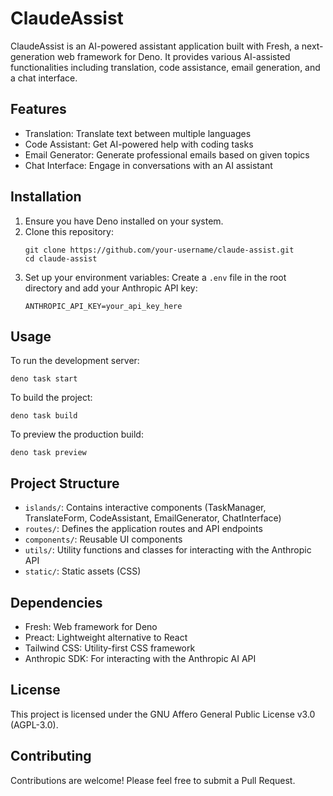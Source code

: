 # ClaudeAssist

ClaudeAssist is an AI-powered assistant application built with Fresh, a next-generation web framework for Deno. It provides various AI-assisted functionalities including translation, code assistance, email generation, and a chat interface.

## Features

- Translation: Translate text between multiple languages
- Code Assistant: Get AI-powered help with coding tasks
- Email Generator: Generate professional emails based on given topics
- Chat Interface: Engage in conversations with an AI assistant

## Installation

1. Ensure you have Deno installed on your system.
2. Clone this repository:
   ```
   git clone https://github.com/your-username/claude-assist.git
   cd claude-assist
   ```
3. Set up your environment variables:
   Create a `.env` file in the root directory and add your Anthropic API key:
   ```
   ANTHROPIC_API_KEY=your_api_key_here
   ```

## Usage

To run the development server:

```
deno task start
```

To build the project:

```
deno task build
```

To preview the production build:

```
deno task preview
```

## Project Structure

- `islands/`: Contains interactive components (TaskManager, TranslateForm, CodeAssistant, EmailGenerator, ChatInterface)
- `routes/`: Defines the application routes and API endpoints
- `components/`: Reusable UI components
- `utils/`: Utility functions and classes for interacting with the Anthropic API
- `static/`: Static assets (CSS)

## Dependencies

- Fresh: Web framework for Deno
- Preact: Lightweight alternative to React
- Tailwind CSS: Utility-first CSS framework
- Anthropic SDK: For interacting with the Anthropic AI API

## License

This project is licensed under the GNU Affero General Public License v3.0 (AGPL-3.0).

## Contributing

Contributions are welcome! Please feel free to submit a Pull Request.
